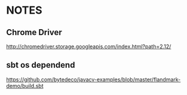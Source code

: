 # NOTES

## Chrome Driver

http://chromedriver.storage.googleapis.com/index.html?path=2.12/

## sbt os dependend

https://github.com/bytedeco/javacv-examples/blob/master/flandmark-demo/build.sbt
